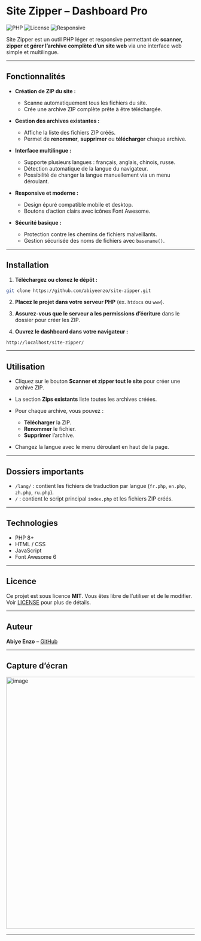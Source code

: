 # Site Zipper – Dashboard Pro

![PHP](https://img.shields.io/badge/PHP-8.0+-blue) ![License](https://img.shields.io/badge/License-MIT-green) ![Responsive](https://img.shields.io/badge/Responsive-Yes-orange)

Site Zipper est un outil PHP léger et responsive permettant de **scanner, zipper et gérer l’archive complète d’un site web** via une interface web simple et multilingue.

---

## Fonctionnalités

- **Création de ZIP du site :**
  - Scanne automatiquement tous les fichiers du site.
  - Crée une archive ZIP complète prête à être téléchargée.

- **Gestion des archives existantes :**
  - Affiche la liste des fichiers ZIP créés.
  - Permet de **renommer**, **supprimer** ou **télécharger** chaque archive.

- **Interface multilingue :**
  - Supporte plusieurs langues : français, anglais, chinois, russe.
  - Détection automatique de la langue du navigateur.
  - Possibilité de changer la langue manuellement via un menu déroulant.

- **Responsive et moderne :**
  - Design épuré compatible mobile et desktop.
  - Boutons d’action clairs avec icônes Font Awesome.

- **Sécurité basique :**
  - Protection contre les chemins de fichiers malveillants.
  - Gestion sécurisée des noms de fichiers avec `basename()`.

---

## Installation

1. **Téléchargez ou clonez le dépôt :**
```bash
git clone https://github.com/abiyeenzo/site-zipper.git
````

2. **Placez le projet dans votre serveur PHP** (ex. `htdocs` ou `www`).

3. **Assurez-vous que le serveur a les permissions d’écriture** dans le dossier pour créer les ZIP.

4. **Ouvrez le dashboard dans votre navigateur :**

```
http://localhost/site-zipper/
```

---

## Utilisation

* Cliquez sur le bouton **Scanner et zipper tout le site** pour créer une archive ZIP.
* La section **Zips existants** liste toutes les archives créées.
* Pour chaque archive, vous pouvez :

  * **Télécharger** la ZIP.
  * **Renommer** le fichier.
  * **Supprimer** l’archive.
* Changez la langue avec le menu déroulant en haut de la page.

---

## Dossiers importants

* `/lang/` : contient les fichiers de traduction par langue (`fr.php`, `en.php`, `zh.php`, `ru.php`).
* `/` : contient le script principal `index.php` et les fichiers ZIP créés.

---

## Technologies

* PHP 8+
* HTML / CSS
* JavaScript
* Font Awesome 6

---

## Licence

Ce projet est sous licence **MIT**.
Vous êtes libre de l’utiliser et de le modifier. Voir [LICENSE](LICENSE) pour plus de détails.

---

## Auteur

**Abiye Enzo** – [GitHub](https://github.com/abiyeenzo)

---

## Capture d’écran

<img width="960" height="671" alt="image" src="https://github.com/user-attachments/assets/19e4fa01-8ce0-4362-b0fb-bf843ce9ef4c" />


---

